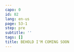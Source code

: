 ```yaml
---
capo: 0
id: 82
lang: en-us
page: 53-1
step: pre
subtitle: ''
tags: []
title: BEHOLD I'M COMING SOON
---
```


